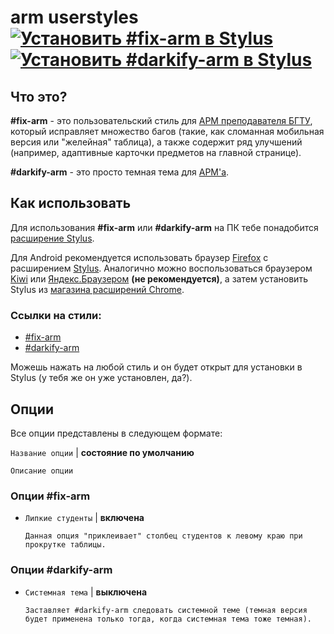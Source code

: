 # arm userstyles [![Установить #fix-arm в Stylus](https://img.shields.io/badge/%D0%A3%D1%81%D1%82%D0%B0%D0%BD%D0%BE%D0%B2%D0%B8%D1%82%D1%8C-%23fix--arm-darkgreen.svg)](https://raw.githubusercontent.com/xapdkop/arm/main/fix.user.css) [![Установить #darkify-arm в Stylus](https://img.shields.io/badge/%D0%A3%D1%81%D1%82%D0%B0%D0%BD%D0%BE%D0%B2%D0%B8%D1%82%D1%8C-%23darkify--arm-black.svg)](https://raw.githubusercontent.com/xapdkop/arm/main/darkify.user.css)

## Что это?

**#fix-arm** - это пользовательский стиль для [АРМ преподавателя БГТУ](http://arm.iipo.tu-bryansk.ru), который исправляет множество багов (такие, как сломанная мобильная версия или "желейная" таблица), а также содержит ряд улучшений (например, адаптивные карточки предметов на главной странице).

**#darkify-arm** - это просто темная тема для [АРМ'а](http://arm.iipo.tu-bryansk.ru).

## Как использовать

Для использования **#fix-arm** или **#darkify-arm** на ПК тебе понадобится [расширение Stylus](https://github.com/openstyles/stylus#releases).

Для Android рекомендуется использовать браузер [Firefox](https://play.google.com/store/apps/details?id=org.mozilla.firefox) с расширением [Stylus](https://addons.mozilla.org/en-US/firefox/addon/styl-us/). Аналогично можно воспользоваться браузером [Kiwi](https://play.google.com/store/apps/details?id=com.kiwibrowser.browser) или [Яндекс.Браузером](https://play.google.com/store/apps/details?id=com.yandex.browser) **(не рекомендуется)**, а затем установить Stylus из [магазина расширений Chrome](https://chrome.google.com/webstore/detail/stylus/clngdbkpkpeebahjckkjfobafhncgmne).

### Ссылки на стили:

-   [#fix-arm](https://raw.githubusercontent.com/xapdkop/arm/main/fix.user.css)
-   [#darkify-arm](https://raw.githubusercontent.com/xapdkop/arm/main/darkify.user.css)

Можешь нажать на любой стиль и он будет открыт для установки в Stylus (у тебя же он уже установлен, да?).

## Опции

Все опции представлены в следующем формате:

`Название опции` | **состояние по умолчанию**

    Описание опции

### Опции #fix-arm

-   `Липкие студенты` | **включена**

        Данная опция "приклеивает" столбец студентов к левому краю при прокрутке таблицы.

### Опции #darkify-arm

-   `Системная тема` | **выключена**

        Заставляет #darkify-arm следовать системной теме (темная версия будет применена только тогда, когда системная тема тоже темная).
